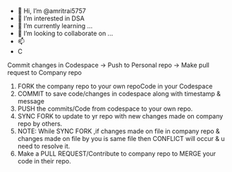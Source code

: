- 👋 Hi, I’m @amritrai5757
- 👀 I’m interested in DSA
- 🌱 I’m currently learning ...
- 💞️ I’m looking to collaborate on ...
- 📫 
- C

Commit changes in Codespace -> Push to Personal repo -> Make pull request to Company repo

1. FORK the company repo to your own repoCode in your Codespace
2. COMMIT to save code/changes in codespace along with timestamp & message
3. PUSH the commits/Code from codespace to your own repo.
4. SYNC FORK to update to yr repo with new changes made on company repo by others.
5. NOTE: While SYNC FORK ,if changes made on file in company repo & changes made on file by you is same file then CONFLICT will occur & u need to resolve it. 
6. Make a PULL REQUEST/Contribute to company repo to MERGE your code in their repo.
